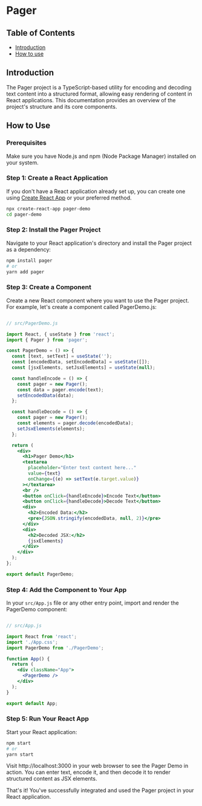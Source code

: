# Pager 

## Table of Contents
- [Introduction](#introduction)
- [How to use](#how-to-use)

## Introduction

The Pager project is a TypeScript-based utility for encoding and decoding text content into a structured format, allowing easy rendering of content in React applications. This documentation provides an overview of the project's structure and its core components.

## How to Use 

### Prerequisites

Make sure you have Node.js and npm (Node Package Manager) installed on your system.

### Step 1: Create a React Application

If you don't have a React application already set up, you can create one using [Create React App](https://reactjs.org/docs/create-a-new-react-app.html#create-react-app) or your preferred method.

```bash
npx create-react-app pager-demo
cd pager-demo
```

### Step 2: Install the Pager Project

Navigate to your React application's directory and install the Pager project as a dependency:

```bash
npm install pager
# or
yarn add pager
```

### Step 3: Create a Component

Create a new React component where you want to use the Pager project. For example, let's create a component called PagerDemo.js:

```jsx

// src/PagerDemo.js

import React, { useState } from 'react';
import { Pager } from 'pager';

const PagerDemo = () => {
  const [text, setText] = useState('');
  const [encodedData, setEncodedData] = useState([]);
  const [jsxElements, setJsxElements] = useState(null);

  const handleEncode = () => {
    const pager = new Pager();
    const data = pager.encode(text);
    setEncodedData(data);
  };

  const handleDecode = () => {
    const pager = new Pager();
    const elements = pager.decode(encodedData);
    setJsxElements(elements);
  };

  return (
    <div>
      <h1>Pager Demo</h1>
      <textarea
        placeholder="Enter text content here..."
        value={text}
        onChange={(e) => setText(e.target.value)}
      ></textarea>
      <br />
      <button onClick={handleEncode}>Encode Text</button>
      <button onClick={handleDecode}>Decode Text</button>
      <div>
        <h2>Encoded Data:</h2>
        <pre>{JSON.stringify(encodedData, null, 2)}</pre>
      </div>
      <div>
        <h2>Decoded JSX:</h2>
        {jsxElements}
      </div>
    </div>
  );
};

export default PagerDemo;
```

### Step 4: Add the Component to Your App

In your `src/App.js` file or any other entry point, import and render the PagerDemo component:

```jsx

// src/App.js

import React from 'react';
import './App.css';
import PagerDemo from './PagerDemo';

function App() {
  return (
    <div className="App">
      <PagerDemo />
    </div>
  );
}

export default App;
```

### Step 5: Run Your React App

Start your React application:

```bash
npm start
# or
yarn start
```

Visit http://localhost:3000 in your web browser to see the Pager Demo in action. 
You can enter text, encode it, and then decode it to render structured content as JSX elements.

That's it! You've successfully integrated and used the Pager project in your React application. 

